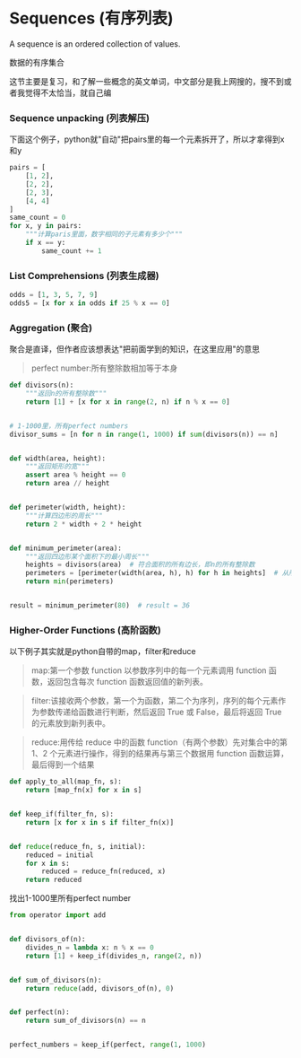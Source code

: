 # Sequences (有序列表)

A sequence is an ordered collection of values.

数据的有序集合

这节主要是复习，和了解一些概念的英文单词，中文部分是我上网搜的，搜不到或者我觉得不太恰当，就自己编

### Sequence unpacking (列表解压)

下面这个例子，python就"自动"把pairs里的每一个元素拆开了，所以才拿得到x和y

~~~python
pairs = [
    [1, 2],
    [2, 2],
    [2, 3],
    [4, 4]
]
same_count = 0
for x, y in pairs:
    """计算paris里面，数字相同的子元素有多少个"""
    if x == y:
        same_count += 1
~~~

### List Comprehensions (列表生成器)

~~~python
odds = [1, 3, 5, 7, 9]
odds5 = [x for x in odds if 25 % x == 0]
~~~

### Aggregation (聚合)

聚合是直译，但作者应该想表达"把前面学到的知识，在这里应用"的意思

> perfect number:所有整除数相加等于本身

~~~python
def divisors(n):
    """返回n的所有整除数"""
    return [1] + [x for x in range(2, n) if n % x == 0]


# 1-1000里，所有perfect numbers
divisor_sums = [n for n in range(1, 1000) if sum(divisors(n)) == n]


def width(area, height):
    """返回矩形的宽"""
    assert area % height == 0
    return area // height


def perimeter(width, height):
    """计算四边形的周长"""
    return 2 * width + 2 * height


def minimum_perimeter(area):
    """返回四边形某个面积下的最小周长"""
    heights = divisors(area)  # 符合面积的所有边长，即n的所有整除数
    perimeters = [perimeter(width(area, h), h) for h in heights]  # 从所有边长（高）里计算对应的宽，然后计算所有组合的周长
    return min(perimeters)


result = minimum_perimeter(80)  # result = 36
~~~

### Higher-Order Functions (高阶函数)

以下例子其实就是python自带的map，filter和reduce

> map:第一个参数 function 以参数序列中的每一个元素调用 function 函数，返回包含每次 function 函数返回值的新列表。

> filter:该接收两个参数，第一个为函数，第二个为序列，序列的每个元素作为参数传递给函数进行判断，然后返回 True 或 False，最后将返回
> True 的元素放到新列表中。

> reduce:用传给 reduce 中的函数 function（有两个参数）先对集合中的第 1、2 个元素进行操作，得到的结果再与第三个数据用
> function 函数运算，最后得到一个结果

~~~python
def apply_to_all(map_fn, s):
    return [map_fn(x) for x in s]


def keep_if(filter_fn, s):
    return [x for x in s if filter_fn(x)]


def reduce(reduce_fn, s, initial):
    reduced = initial
    for x in s:
        reduced = reduce_fn(reduced, x)
    return reduced
~~~

找出1-1000里所有perfect number

~~~python
from operator import add


def divisors_of(n):
    divides_n = lambda x: n % x == 0
    return [1] + keep_if(divides_n, range(2, n))


def sum_of_divisors(n):
    return reduce(add, divisors_of(n), 0)


def perfect(n):
    return sum_of_divisors(n) == n


perfect_numbers = keep_if(perfect, range(1, 1000)
~~~
